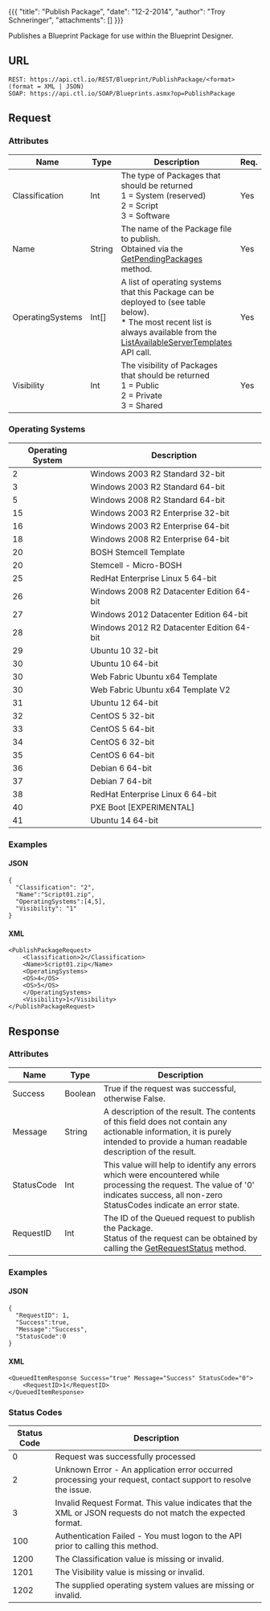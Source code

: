{{{
  "title": "Publish Package",
  "date": "12-2-2014",
  "author": "Troy Schneringer",
  "attachments": []
}}}

Publishes a Blueprint Package for use within the Blueprint Designer.

## URL

    REST: https://api.ctl.io/REST/Blueprint/PublishPackage/<format> (format = XML | JSON)
    SOAP: https://api.ctl.io/SOAP/Blueprints.asmx?op=PublishPackage

## Request

### Attributes

| Name | Type | Description | Req. |
| --- | --- | --- | --- |
| Classification | Int | The type of Packages that should be returned<br/>1 = System (reserved)<br/>2 = Script<br/>3 = Software | Yes |
| Name | String | The name of the Package file to publish.<br/>Obtained via the [GetPendingPackages](../Blueprints/get-pending-packages.md) method. | Yes |
| OperatingSystems | Int[] | A list of operating systems that this Package can be deployed to (see table below).<br/>* The most recent list is always available from the [ListAvailableServerTemplates](../Server/list-available-server-templates.md) API call. | Yes |
| Visibility | Int | The visibility of Packages that should be returned<br/>1 = Public<br/>2 = Private<br/>3 = Shared | Yes |

### Operating Systems

| Operating System | Description |
| --- | --- |
| 2  | Windows 2003 R2 Standard 32-bit |
| 3  | Windows 2003 R2 Standard 64-bit |
| 5  | Windows 2008 R2 Standard 64-bit |
| 15 | Windows 2003 R2 Enterprise 32-bit |
| 16 | Windows 2003 R2 Enterprise 64-bit |
| 18 | Windows 2008 R2 Enterprise 64-bit |
| 20 | BOSH Stemcell Template |
| 20 | Stemcell - Micro-BOSH |
| 25 | RedHat Enterprise Linux 5 64-bit |
| 26 | Windows 2008 R2 Datacenter Edition 64-bit |
| 27 | Windows 2012 Datacenter Edition 64-bit |
| 28 | Windows 2012 R2 Datacenter Edition 64-bit |
| 29 | Ubuntu 10 32-bit |
| 30 | Ubuntu 10 64-bit |
| 30 | Web Fabric Ubuntu x64 Template |
| 30 | Web Fabric Ubuntu x64 Template V2 |
| 31 | Ubuntu 12 64-bit |
| 32 | CentOS 5 32-bit |
| 33 | CentOS 5 64-bit |
| 34 | CentOS 6 32-bit |
| 35 | CentOS 6 64-bit |
| 36 | Debian 6 64-bit |
| 37 | Debian 7 64-bit |
| 38 | RedHat Enterprise Linux 6 64-bit |
| 40 | PXE Boot [EXPERIMENTAL] |
| 41 | Ubuntu 14 64-bit |

### Examples

#### JSON

    {
      "Classification": "2",
      "Name":"Script01.zip",
      "OperatingSystems":[4,5],
      "Visibility": "1"
    }

#### XML

    <PublishPackageRequest>
        <Classification>2</Classification>
        <Name>Script01.zip</Name>
        <OperatingSystems>
        <OS>4</OS>
        <OS>5</OS>
        </OperatingSystems>
        <Visibility>1</Visibility>
    </PublishPackageRequest>

## Response

### Attributes

| Name | Type | Description |
| --- | --- | --- |
| Success | Boolean | True if the request was successful, otherwise False. |
| Message | String | A description of the result. The contents of this field does not contain any actionable information, it is purely intended to provide a human readable description of the result. |
| StatusCode | Int | This value will help to identify any errors which were encountered while processing the request. The value of '0' indicates success, all non-zero StatusCodes indicate an error state. |
| RequestID | Int | The ID of the Queued request to publish the Package.<br/>Status of the request can be obtained by calling the [GetRequestStatus](../Queue/get-request-status.md) method. |

### Examples

#### JSON

    {
      "RequestID": 1,
      "Success":true,
      "Message":"Success",
      "StatusCode":0
    }

#### XML

    <QueuedItemResponse Success="true" Message="Success" StatusCode="0">
        <RequestID>1</RequestID>
    </QueuedItemResponse>

### Status Codes

| Status Code | Description |
| --- | --- |
| 0 | Request was successfully processed |
| 2 | Unknown Error - An application error occurred processing your request, contact support to resolve the issue. |
| 3 | Invalid Request Format. This value indicates that the XML or JSON requests do not match the expected format. |
| 100 | Authentication Failed - You must logon to the API prior to calling this method. |
| 1200 | The Classification value is missing or invalid. |
| 1201 | The Visibility value is missing or invalid. |
| 1202 | The supplied operating system values are missing or invalid. |

